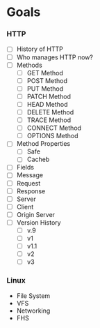 # Goals

### HTTP

- [ ] History of HTTP
- [ ] Who manages HTTP now?
- [ ] Methods
	- [ ] GET Method
	- [ ] POST Method
	- [ ] PUT Method
	- [ ] PATCH Method
	- [ ] HEAD Method
	- [ ] DELETE Method
	- [ ] TRACE Method
	- [ ] CONNECT Method
	- [ ] OPTIONS Method
- [ ] Method Properties
	- [ ] Safe
	- [ ] Cacheb
- [ ] Fields
- [ ] Message
- [ ] Request
- [ ] Response
- [ ] Server
- [ ] Client
- [ ] Origin Server
- [ ] Version History
	- [ ] v.9
	- [ ] v1
	- [ ] v1.1
	- [ ] v2
	- [ ] v3

### Linux

- File System
- VFS
- Networking
- FHS

